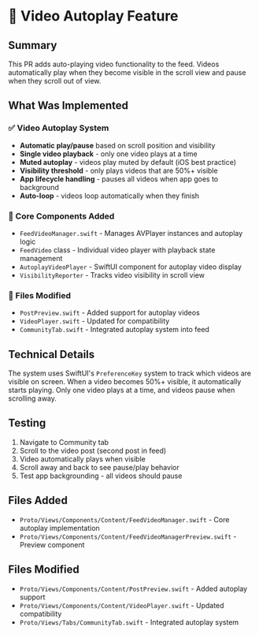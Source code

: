 # 🎥 Video Autoplay Feature

## Summary

This PR adds auto-playing video functionality to the feed. Videos automatically play when they become visible in the scroll view and pause when they scroll out of view.

## What Was Implemented

### ✅ Video Autoplay System
- **Automatic play/pause** based on scroll position and visibility
- **Single video playback** - only one video plays at a time
- **Muted autoplay** - videos play muted by default (iOS best practice)
- **Visibility threshold** - only plays videos that are 50%+ visible
- **App lifecycle handling** - pauses all videos when app goes to background
- **Auto-loop** - videos loop automatically when they finish

### 🎯 Core Components Added
- `FeedVideoManager.swift` - Manages AVPlayer instances and autoplay logic
- `FeedVideo` class - Individual video player with playback state management
- `AutoplayVideoPlayer` - SwiftUI component for autoplay video display
- `VisibilityReporter` - Tracks video visibility in scroll view

### 🔄 Files Modified
- `PostPreview.swift` - Added support for autoplay videos
- `VideoPlayer.swift` - Updated for compatibility
- `CommunityTab.swift` - Integrated autoplay system into feed

## Technical Details

The system uses SwiftUI's `PreferenceKey` system to track which videos are visible on screen. When a video becomes 50%+ visible, it automatically starts playing. Only one video plays at a time, and videos pause when scrolling away.

## Testing

1. Navigate to Community tab
2. Scroll to the video post (second post in feed)
3. Video automatically plays when visible
4. Scroll away and back to see pause/play behavior
5. Test app backgrounding - all videos should pause

## Files Added
- `Proto/Views/Components/Content/FeedVideoManager.swift` - Core autoplay implementation
- `Proto/Views/Components/Content/FeedVideoManagerPreview.swift` - Preview component

## Files Modified
- `Proto/Views/Components/Content/PostPreview.swift` - Added autoplay support
- `Proto/Views/Components/Content/VideoPlayer.swift` - Updated compatibility
- `Proto/Views/Tabs/CommunityTab.swift` - Integrated autoplay system